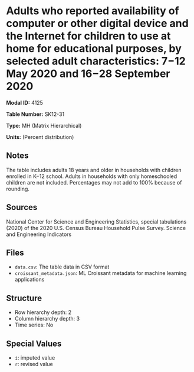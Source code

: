 # Adults who reported availability of computer or other digital device and the Internet for children to use at home for educational purposes, by selected adult characteristics: 7−12 May 2020 and 16−28 September 2020

**Modal ID:** 4125

**Table Number:** SK12-31

**Type:** MH (Matrix Hierarchical)

**Units:** (Percent distribution)

## Notes

The table includes adults 18 years and older in households with children enrolled in K−12 school. Adults in households with only homeschooled children are not included. Percentages may not add to 100% because of rounding.

## Sources

National Center for Science and Engineering Statistics, special tabulations (2020) of the 2020 U.S. Census Bureau Household Pulse Survey. Science and Engineering Indicators

## Files

- `data.csv`: The table data in CSV format
- `croissant_metadata.json`: ML Croissant metadata for machine learning applications

## Structure

- Row hierarchy depth: 2
- Column hierarchy depth: 3
- Time series: No

## Special Values

- `i`: imputed value
- `r`: revised value
